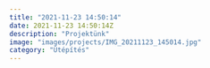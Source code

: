 ```yaml
---
title: "2021-11-23 14:50:14"
date: 2021-11-23 14:50:14Z
description: "Projektünk"
image: "images/projects/IMG_20211123_145014.jpg"
category: "Útépítés"
---
```

